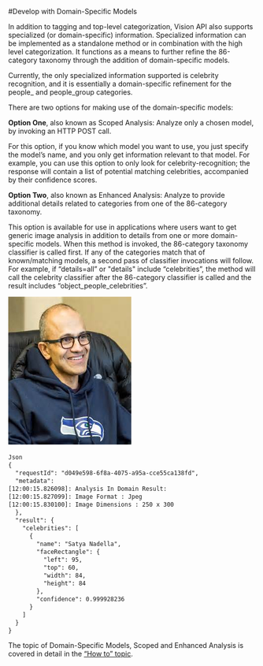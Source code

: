 <!-- 
NavPath: Computer Vision API
LinkLabel: Develop with Domain-specific Models
Url: Computer-Vision-API/documentation/Domain-specificModels
Weight: 97
-->

#Develop with Domain-Specific Models

In addition to tagging and top-level categorization, Vision API also supports specialized (or domain-specific) information. Specialized information can be implemented as a standalone method or in combination with the high level categorization. It functions as a means to further refine the 86-category taxonomy through the addition of domain-specific models. 

Currently, the only specialized information supported is celebrity recognition, and it is essentially a domain-specific refinement for the people_ and people_group categories. 

There are two options for making use of the domain-specific models:

  **Option One**, also known as Scoped Analysis: Analyze only a chosen model, by invoking an HTTP POST call.

For this option, if you know which model you want to use, you just specify the model’s name, and you only get information relevant to that model. For example, you can use this option to only look for celebrity-recognition; the response will contain a list of potential matching celebrities, accompanied by their confidence scores.

  **Option Two**, also known as Enhanced Analysis: Analyze to provide additional details related to categories from one of the 86-category taxonomy.

This option is available for use in applications where users want to get generic image analysis in addition to details from one or more domain-specific models. When this method is invoked, the 86-category taxonomy classifier is called first. If any of the categories match that of known/matching models, a second pass of classifier invocations will follow. For example, if “details=all” or "details" include “celebrities”, the method will call the celebrity classifier after the 86-category classifier is called and the result includes “object_people_celebrities”. 

![Satya Nadella](./Images/Satya_in_HawksShirt.jpg)
```
Json
{
  "requestId": "d049e598-6f8a-4075-a95a-cce55ca138fd",
  "metadata": 
[12:00:15.826098]: Analysis In Domain Result:
[12:00:15.827099]: Image Format : Jpeg
[12:00:15.830100]: Image Dimensions : 250 x 300
  },
  "result": {
    "celebrities": [
      {
        "name": "Satya Nadella",
        "faceRectangle": {
          "left": 95,
          "top": 60,
          "width": 84,
          "height": 84
        },
        "confidence": 0.999928236
      }
    ]
  }
}

```
The topic of Domain-Specific Models, Scoped and Enhanced Analysis is covered in detail in the [“How to” topic](https://github.com/Microsoft/ProjectOxford-Documentation/blob/master/Content/en-us/Computer-vision/HowToCallVisionAPI.md).
